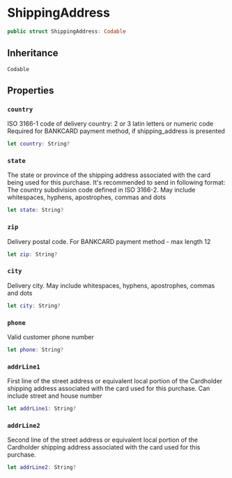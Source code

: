 # ShippingAddress

``` swift
public struct ShippingAddress: Codable
```

## Inheritance

`Codable`

## Properties

### `country`

ISO 3166-1 code of delivery country:​ 2 or 3 latin letters or numeric code
Required for BANKCARD payment method, if shipping\_address is presented

``` swift
let country: String?
```

### `state`

The state or province of the shipping address associated with the card being used for this purchase.
It's recommended to send in following format:​ The country subdivision code defined in ISO 3166-2.
May include whitespaces, hyphens, apostrophes, commas and dots

``` swift
let state: String?
```

### `zip`

Delivery postal code.
For BANKCARD payment method - max length 12

``` swift
let zip: String?
```

### `city`

Delivery city. May include whitespaces, hyphens, apostrophes, commas and dots

``` swift
let city: String?
```

### `phone`

Valid customer phone number

``` swift
let phone: String?
```

### `addrLine1`

First line of the street address or equivalent local portion of the Cardholder shipping address associated with the card used for this purchase. Can include street and house number

``` swift
let addrLine1: String?
```

### `addrLine2`

Second line of the street address or equivalent local portion of the Cardholder shipping address associated with the card used for this purchase.

``` swift
let addrLine2: String?
```
